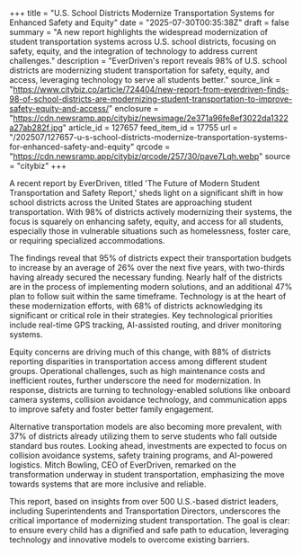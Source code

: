 +++
title = "U.S. School Districts Modernize Transportation Systems for Enhanced Safety and Equity"
date = "2025-07-30T00:35:38Z"
draft = false
summary = "A new report highlights the widespread modernization of student transportation systems across U.S. school districts, focusing on safety, equity, and the integration of technology to address current challenges."
description = "EverDriven's report reveals 98% of U.S. school districts are modernizing student transportation for safety, equity, and access, leveraging technology to serve all students better."
source_link = "https://www.citybiz.co/article/724404/new-report-from-everdriven-finds-98-of-school-districts-are-modernizing-student-transportation-to-improve-safety-equity-and-access/"
enclosure = "https://cdn.newsramp.app/citybiz/newsimage/2e371a96fe8ef3022da1322a27ab282f.jpg"
article_id = 127657
feed_item_id = 17755
url = "/202507/127657-u-s-school-districts-modernize-transportation-systems-for-enhanced-safety-and-equity"
qrcode = "https://cdn.newsramp.app/citybiz/qrcode/257/30/pave7Lqh.webp"
source = "citybiz"
+++

<p>A recent report by EverDriven, titled 'The Future of Modern Student Transportation and Safety Report,' sheds light on a significant shift in how school districts across the United States are approaching student transportation. With 98% of districts actively modernizing their systems, the focus is squarely on enhancing safety, equity, and access for all students, especially those in vulnerable situations such as homelessness, foster care, or requiring specialized accommodations.</p><p>The findings reveal that 95% of districts expect their transportation budgets to increase by an average of 26% over the next five years, with two-thirds having already secured the necessary funding. Nearly half of the districts are in the process of implementing modern solutions, and an additional 47% plan to follow suit within the same timeframe. Technology is at the heart of these modernization efforts, with 68% of districts acknowledging its significant or critical role in their strategies. Key technological priorities include real-time GPS tracking, AI-assisted routing, and driver monitoring systems.</p><p>Equity concerns are driving much of this change, with 88% of districts reporting disparities in transportation access among different student groups. Operational challenges, such as high maintenance costs and inefficient routes, further underscore the need for modernization. In response, districts are turning to technology-enabled solutions like onboard camera systems, collision avoidance technology, and communication apps to improve safety and foster better family engagement.</p><p>Alternative transportation models are also becoming more prevalent, with 37% of districts already utilizing them to serve students who fall outside standard bus routes. Looking ahead, investments are expected to focus on collision avoidance systems, safety training programs, and AI-powered logistics. Mitch Bowling, CEO of EverDriven, remarked on the transformation underway in student transportation, emphasizing the move towards systems that are more inclusive and reliable.</p><p>This report, based on insights from over 500 U.S.-based district leaders, including Superintendents and Transportation Directors, underscores the critical importance of modernizing student transportation. The goal is clear: to ensure every child has a dignified and safe path to education, leveraging technology and innovative models to overcome existing barriers.</p>